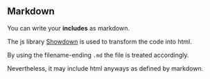 ## Markdown

You can write your __includes__ as markdown.

The js library <a href="https://showdownjs.com" target=_blank>Showdown</a> is used to transform the code into html.  

By using the filename-ending <code>.md</code> the file is treated accordingly.  

Nevertheless, it may include html anyways as defined by markdown. 

